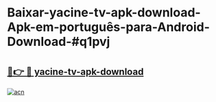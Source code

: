 # Baixar-yacine-tv-apk-download-Apk-em-português​-para-Android-Download-#q1pvj

# <h2><a href="https://ainizakaria.my?title=yacine-tv-apk-download&ref=24M">🔗👉 🔴 yacine-tv-apk-download</a></h2>

[![acn](https://github.com/user-attachments/assets/0f9c940e-d8b0-45ae-aac7-cd30a18b3e1c)](https://ainizakaria.my?title=yacine-tv-apk-download&ref=24M)

